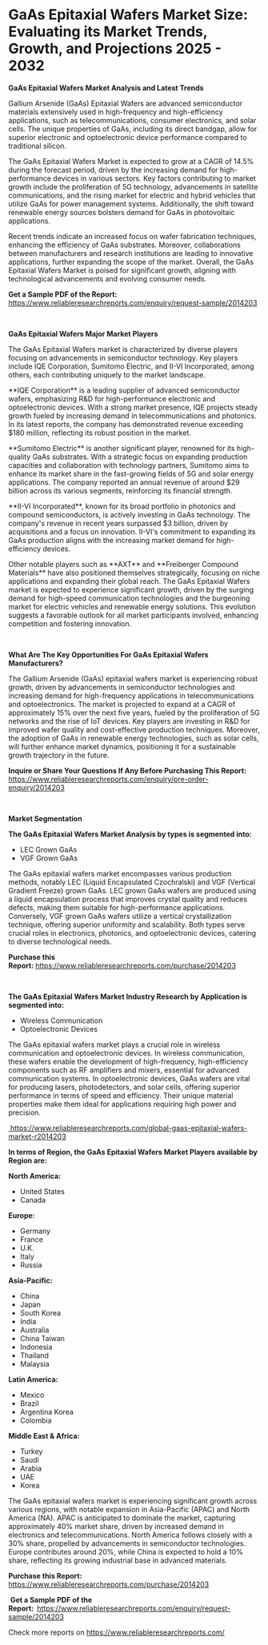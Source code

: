 <p><h1>GaAs Epitaxial Wafers Market Size: Evaluating its Market Trends, Growth, and Projections 2025 - 2032</h1></p><p><strong>GaAs Epitaxial Wafers Market Analysis and Latest Trends</strong></p>
<p><p>Gallium Arsenide (GaAs) Epitaxial Wafers are advanced semiconductor materials extensively used in high-frequency and high-efficiency applications, such as telecommunications, consumer electronics, and solar cells. The unique properties of GaAs, including its direct bandgap, allow for superior electronic and optoelectronic device performance compared to traditional silicon.</p><p>The GaAs Epitaxial Wafers Market is expected to grow at a CAGR of 14.5% during the forecast period, driven by the increasing demand for high-performance devices in various sectors. Key factors contributing to market growth include the proliferation of 5G technology, advancements in satellite communications, and the rising market for electric and hybrid vehicles that utilize GaAs for power management systems. Additionally, the shift toward renewable energy sources bolsters demand for GaAs in photovoltaic applications.</p><p>Recent trends indicate an increased focus on wafer fabrication techniques, enhancing the efficiency of GaAs substrates. Moreover, collaborations between manufacturers and research institutions are leading to innovative applications, further expanding the scope of the market. Overall, the GaAs Epitaxial Wafers Market is poised for significant growth, aligning with technological advancements and evolving consumer needs.</p></p>
<p><strong>Get a Sample PDF of the Report:&nbsp;</strong> <a href="https://www.reliableresearchreports.com/enquiry/request-sample/2014203?utm_campaign=2216&utm_medium=2&utm_source=Github&utm_content=ia&utm_term=30032025&utm_id=gaas-epitaxial-wafers">https://www.reliableresearchreports.com/enquiry/request-sample/2014203</a></p>
<p>&nbsp;</p>
<p><strong>GaAs Epitaxial Wafers Major Market Players</strong></p>
<p><p>The GaAs Epitaxial Wafers market is characterized by diverse players focusing on advancements in semiconductor technology. Key players include IQE Corporation, Sumitomo Electric, and II-VI Incorporated, among others, each contributing uniquely to the market landscape.</p><p>**IQE Corporation** is a leading supplier of advanced semiconductor wafers, emphasizing R&D for high-performance electronic and optoelectronic devices. With a strong market presence, IQE projects steady growth fueled by increasing demand in telecommunications and photonics. In its latest reports, the company has demonstrated revenue exceeding $180 million, reflecting its robust position in the market.</p><p>**Sumitomo Electric** is another significant player, renowned for its high-quality GaAs substrates. With a strategic focus on expanding production capacities and collaboration with technology partners, Sumitomo aims to enhance its market share in the fast-growing fields of 5G and solar energy applications. The company reported an annual revenue of around $29 billion across its various segments, reinforcing its financial strength.</p><p>**II-VI Incorporated**, known for its broad portfolio in photonics and compound semiconductors, is actively investing in GaAs technology. The company's revenue in recent years surpassed $3 billion, driven by acquisitions and a focus on innovation. II-VI's commitment to expanding its GaAs production aligns with the increasing market demand for high-efficiency devices.</p><p>Other notable players such as **AXT** and **Freiberger Compound Materials** have also positioned themselves strategically, focusing on niche applications and expanding their global reach. The GaAs Epitaxial Wafers market is expected to experience significant growth, driven by the surging demand for high-speed communication technologies and the burgeoning market for electric vehicles and renewable energy solutions. This evolution suggests a favorable outlook for all market participants involved, enhancing competition and fostering innovation.</p></p>
<p>&nbsp;</p>
<p><strong>What Are The Key Opportunities For GaAs Epitaxial Wafers Manufacturers?</strong></p>
<p><p>The Gallium Arsenide (GaAs) epitaxial wafers market is experiencing robust growth, driven by advancements in semiconductor technologies and increasing demand for high-frequency applications in telecommunications and optoelectronics. The market is projected to expand at a CAGR of approximately 15% over the next five years, fueled by the proliferation of 5G networks and the rise of IoT devices. Key players are investing in R&D for improved wafer quality and cost-effective production techniques. Moreover, the adoption of GaAs in renewable energy technologies, such as solar cells, will further enhance market dynamics, positioning it for a sustainable growth trajectory in the future.</p></p>
<p><strong>Inquire or Share Your Questions If Any Before Purchasing This Report:</strong> <a href="https://www.reliableresearchreports.com/enquiry/pre-order-enquiry/2014203?utm_campaign=2216&utm_medium=2&utm_source=Github&utm_content=ia&utm_term=30032025&utm_id=gaas-epitaxial-wafers">https://www.reliableresearchreports.com/enquiry/pre-order-enquiry/2014203</a></p>
<p>&nbsp;</p>
<p><strong>Market Segmentation</strong></p>
<p><strong>The GaAs Epitaxial Wafers Market Analysis by types is segmented into:</strong></p>
<p><ul><li>LEC Grown GaAs</li><li>VGF Grown GaAs</li></ul></p>
<p><p>The GaAs epitaxial wafers market encompasses various production methods, notably LEC (Liquid Encapsulated Czochralski) and VGF (Vertical Gradient Freeze) grown GaAs. LEC grown GaAs wafers are produced using a liquid encapsulation process that improves crystal quality and reduces defects, making them suitable for high-performance applications. Conversely, VGF grown GaAs wafers utilize a vertical crystallization technique, offering superior uniformity and scalability. Both types serve crucial roles in electronics, photonics, and optoelectronic devices, catering to diverse technological needs.</p></p>
<p><strong>Purchase this Report:&nbsp;</strong><a href="https://www.reliableresearchreports.com/purchase/2014203?utm_campaign=2216&utm_medium=2&utm_source=Github&utm_content=ia&utm_term=30032025&utm_id=gaas-epitaxial-wafers">https://www.reliableresearchreports.com/purchase/2014203</a></p>
<p>&nbsp;</p>
<p><strong>The GaAs Epitaxial Wafers Market Industry Research by Application is segmented into:</strong></p>
<p><ul><li>Wireless Communication</li><li>Optoelectronic Devices</li></ul></p>
<p><p>The GaAs epitaxial wafers market plays a crucial role in wireless communication and optoelectronic devices. In wireless communication, these wafers enable the development of high-frequency, high-efficiency components such as RF amplifiers and mixers, essential for advanced communication systems. In optoelectronic devices, GaAs wafers are vital for producing lasers, photodetectors, and solar cells, offering superior performance in terms of speed and efficiency. Their unique material properties make them ideal for applications requiring high power and precision.</p></p>
<p><a href="https://www.reliableresearchreports.com/global-gaas-epitaxial-wafers-market-r2014203?utm_campaign=2216&utm_medium=2&utm_source=Github&utm_content=ia&utm_term=30032025&utm_id=gaas-epitaxial-wafers">&nbsp;https://www.reliableresearchreports.com/global-gaas-epitaxial-wafers-market-r2014203</a></p>
<p><strong>In terms of Region, the GaAs Epitaxial Wafers Market Players available by Region are:</strong></p>
<p>
    <p> <strong> North America: </strong>
        <ul>
            <li>United States</li>
            <li>Canada</li>
        </ul>
        </p> 
    <p> <strong> Europe: </strong>
        <ul>
            <li>Germany</li>
            <li>France</li>
            <li>U.K.</li>
            <li>Italy</li>
            <li>Russia</li>
        </ul>
        </p> 
    <p> <strong> Asia-Pacific: </strong>
        <ul>
            <li>China</li>
            <li>Japan</li>
            <li>South Korea</li>
            <li>India</li>
            <li>Australia</li>
            <li>China Taiwan</li>
            <li>Indonesia</li>
            <li>Thailand</li>
            <li>Malaysia</li>
        </ul>
        </p> 
    <p> <strong> Latin America: </strong>
        <ul>
            <li>Mexico</li>
            <li>Brazil</li>
            <li>Argentina Korea</li>
            <li>Colombia</li>
        </ul>
        </p> 
    <p> <strong> Middle East & Africa: </strong>
        <ul>
            <li>Turkey</li>
            <li>Saudi</li>
            <li>Arabia</li>
            <li>UAE</li>
            <li>Korea</li>
        </ul>
    </p>
    </p>
<p><p>The GaAs epitaxial wafers market is experiencing significant growth across various regions, with notable expansion in Asia-Pacific (APAC) and North America (NA). APAC is anticipated to dominate the market, capturing approximately 40% market share, driven by increased demand in electronics and telecommunications. North America follows closely with a 30% share, propelled by advancements in semiconductor technologies. Europe contributes around 20%, while China is expected to hold a 10% share, reflecting its growing industrial base in advanced materials.</p></p>
<p><strong>Purchase this Report: </strong><a href="https://www.reliableresearchreports.com/purchase/2014203?utm_campaign=2216&utm_medium=2&utm_source=Github&utm_content=ia&utm_term=30032025&utm_id=gaas-epitaxial-wafers">https://www.reliableresearchreports.com/purchase/2014203</a></p>
<p>&nbsp;<strong>Get a Sample PDF of the Report:&nbsp;&nbsp;</strong><a href="https://www.reliableresearchreports.com/enquiry/request-sample/2014203?utm_campaign=2216&utm_medium=2&utm_source=Github&utm_content=ia&utm_term=30032025&utm_id=gaas-epitaxial-wafers">https://www.reliableresearchreports.com/enquiry/request-sample/2014203</a></p>
<p><strong></strong></p>
<p>Check more reports on <a href="https://www.reliableresearchreports.com/?utm_campaign=2216&utm_medium=2&utm_source=Github&utm_content=ia&utm_term=30032025&utm_id=gaas-epitaxial-wafers">https://www.reliableresearchreports.com/</a></p>